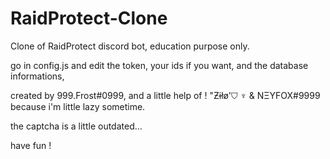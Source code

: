 # RaidProtect-Clone
Clone of RaidProtect discord bot, education purpose only.


go in config.js and edit the token, your ids if you want, and the database informations,

created by 999.Frost#0999, and a little help of ! "Ƶɨłø'⛉ ♆ & NΞYFOX#9999 because i'm little lazy sometime.

the captcha is a little outdated...

have fun !

